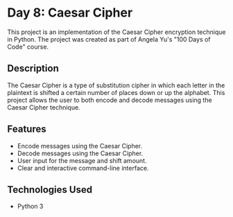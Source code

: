 # Day 8: Caesar Cipher

This project is an implementation of the Caesar Cipher encryption technique in Python. The project was created as part of Angela Yu's "100 Days of Code" course.

## Description

The Caesar Cipher is a type of substitution cipher in which each letter in the plaintext is shifted a certain number of places down or up the alphabet. This project allows the user to both encode and decode messages using the Caesar Cipher technique.

## Features

- Encode messages using the Caesar Cipher.
- Decode messages using the Caesar Cipher.
- User input for the message and shift amount.
- Clear and interactive command-line interface.

## Technologies Used

- Python 3


